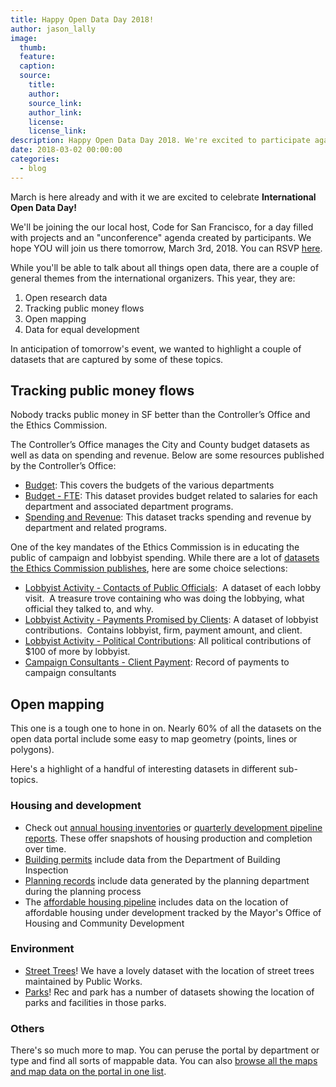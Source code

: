 ```yaml
---
title: Happy Open Data Day 2018!
author: jason_lally
image:
  thumb:
  feature:
  caption:
  source:
    title:
    author:
    source_link:
    author_link:
    license:
    license_link:
description: Happy Open Data Day 2018. We're excited to participate again!
date: 2018-03-02 00:00:00
categories:
  - blog
---
```


March is here already and with it we are excited to celebrate **International Open Data Day!**

We'll be joining the our local host, Code for San Francisco, for a day filled with projects and an "unconference" agenda created by participants. We hope YOU will join us there tomorrow, March 3rd, 2018. You can RSVP [here](https://www.eventbrite.com/e/code-for-san-francisco-open-data-day-2018-tickets-42826162204).

While you'll be able to talk about all things open data, there are a couple of general themes from the international organizers. This year, they are:

1. Open research data
2. Tracking public money flows
3. Open mapping
4. Data for equal development

In anticipation of tomorrow's event, we wanted to highlight a couple of datasets that are captured by some of these topics.

## Tracking public money flows

Nobody tracks public money in SF better than the Controller’s Office and the Ethics Commission.

The Controller’s Office manages the City and County budget datasets as well as data on spending and revenue. Below are some resources published by the Controller’s Office:

* [Budget](https://data.sfgov.org/City-Management-and-Ethics/Budget/xdgd-c79v): This covers the budgets of the various departments
* [Budget - FTE](https://data.sfgov.org/City-Management-and-Ethics/Budget-FTE/4zfx-f2ts): This dataset provides budget related to salaries for each department and associated department programs.
* [Spending and Revenue](https://data.sfgov.org/City-Management-and-Ethics/Spending-And-Revenue/bpnb-jwfb): This dataset tracks spending and revenue by department and related programs.

One of the key mandates of the Ethics Commission is in educating the public of campaign and lobbyist spending. While there are a lot of [datasets the Ethics Commission publishes](https://data.sfgov.org/browse?Department-Metrics_Publishing-Department=Ethics+Commission&amp;category=City+Management+and+Ethics&amp;limitTo=datasets), here are some choice selections:

* [Lobbyist Activity - Contacts of Public Officials](https://data.sfgov.org/City-Management-and-Ethics/Lobbyist-Activity-Contacts-of-Public-Officials/hr5m-xnxc):  A dataset of each lobby visit.  A treasure trove containing who was doing the lobbying, what official they talked to, and why.
* [Lobbyist Activity - Payments Promised by Clients](https://data.sfgov.org/City-Management-and-Ethics/Lobbyist-Activity-Payments-Promised-By-Clients/s2fy-y3my): A dataset of lobbyist contributions.  Contains lobbyist, firm, payment amount, and client.
* [Lobbyist Activity - Political Contributions](https://data.sfgov.org/City-Management-and-Ethics/Lobbyist-Activity-Political-Contributions/sa8r-purn): All political contributions of $100 of more by lobbyist.
* [Campaign Consultants - Client Payment](https://data.sfgov.org/City-Management-and-Ethics/Campaign-Consultants-Client-Payments/tc9q-72uj): Record of payments to campaign consultants

## Open mapping

This one is a tough one to hone in on. Nearly 60% of all the datasets on the open data portal include some easy to map geometry (points, lines or polygons).

Here's a highlight of a handful of interesting datasets in different sub-topics.

### Housing and development

* Check out [annual housing inventories](https://data.sfgov.org/browse?q=housing%20inventory&amp;anonymous=true&amp;sortBy=alpha&amp;utf8=%E2%9C%93) or [quarterly development pipeline reports](https://data.sfgov.org/browse?anonymous=true&amp;limitTo=datasets&amp;q=%22SF%20development%20pipeline%22&amp;sortBy=relevance&amp;utf8=%E2%9C%93). These offer snapshots of housing production and completion over time.
* [Building permits](https://data.sfgov.org/Housing-and-Buildings/Building-Permits/i98e-djp9) include data from the Department of Building Inspection
* [Planning records](https://data.sfgov.org/Housing-and-Buildings/Planning-Department-Records/sqj6-g4dr) include data generated by the planning department during the planning process
* The [affordable housing pipeline](https://data.sfgov.org/Housing-and-Buildings/Affordable-Housing-Pipeline/aaxw-2cb8) includes data on the location of affordable housing under development tracked by the Mayor's Office of Housing and Community Development

### Environment

* [Street Trees](https://data.sfgov.org/City-Infrastructure/Street-Tree-List/tkzw-k3nq)! We have a lovely dataset with the location of street trees maintained by Public Works.
* [Parks](https://data.sfgov.org/browse?Department-Metrics_Publishing-Department=Recreation+and+Parks&amp;limitTo=maps)! Rec and park has a number of datasets showing the location of parks and facilities in those parks.

### Others

There's so much more to map. You can peruse the portal by department or type and find all sorts of mappable data. You can also [browse all the maps and map data on the portal in one list](https://data.sfgov.org/browse?limitTo=maps).